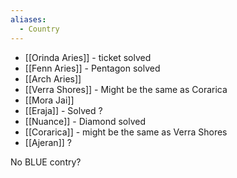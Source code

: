 ```yaml
---
aliases:
  - Country
---
```

- [[Orinda Aries]] - ticket solved
- [[Fenn Aries]] - Pentagon solved
- [[Arch Aries]]
- [[Verra Shores]] - Might be the same as Corarica
- [[Mora Jai]]
- [[Eraja]] - Solved ?
- [[Nuance]] - Diamond solved
- [[Corarica]] - might be the same as Verra Shores
- [[Ajeran]] ?

No BLUE contry?